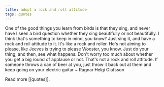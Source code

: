 ```yaml
---
title: adopt a rock and roll attitude
tags: quotes
---
```


One of the good things you learn from birds is that they sing, and never have I seen a bird question whether they sing beautifully or not beautifully. I think that's something to keep in mind, you know? Just sing it, and have a rock and roll attitude to it. It's like a rock and roller. He's not aiming to please, like Jeeves is trying to please Wooster, you know. Just do your thing, and then, see what happens. Don't worry too much about whether you get a big round of applause or not. That's not a rock and roll attitude. If someone throws a can of beer at you, just throw it back out at them and keep going on your electric guitar ~ Ragnar Helgi Olafsson

Read more [[quotes]].